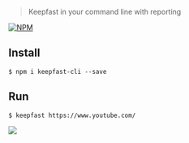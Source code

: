 > Keepfast in your command line with reporting

[![NPM](https://nodei.co/npm/keepfast-cli.png)](https://npmjs.org/package/keepfast-cli)


## Install
```
$ npm i keepfast-cli --save
```

## Run
```shell
$ keepfast https://www.youtube.com/
```

![](https://cloud.githubusercontent.com/assets/381179/12871353/21ab9ffe-cd44-11e5-9b60-6570e23b1d09.png)
